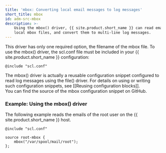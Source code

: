 ```yaml
---
title: 'mbox: Converting local email messages to log messages'
short_title: mbox
id: adm-src-mbox
description: >-
    Using the mbox() driver, {{ site.product.short_name }} can read email messages from
    local mbox files, and convert them to multi-line log messages.
---
```


This driver has only one required option, the filename of the mbox file.
To use the mbox() driver, the scl.conf file must be included in your
{{ site.product.short_name }} configuration:

```config
@include "scl.conf"
```

The mbox() driver is actually a reusable configuration snippet
configured to read log messages using the file() driver. For details on
using or writing such configuration snippets, see
[[Reusing configuration blocks]].  
You can find the source of the mbox configuration snippet on GitHub.

### Example: Using the mbox() driver

The following example reads the emails of the root user on the {{ site.product.short_name }} host.

```config
@include "scl.conf"

source root-mbox {
    mbox("/var/spool/mail/root");
};
```
